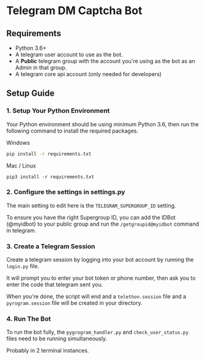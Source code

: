 # Telegram DM Captcha Bot

## Requirements
- Python 3.6+
- A telegram user account to use as the bot.
- A **Public** telegram group with the account you're using as the bot as an Admin in that group.
- A telegram core api account (only needed for developers)

## Setup Guide

### 1. Setup Your Python Environment

Your Python environment should be using minimum Python 3.6, then run the following command to install the required packages.

Windows
```cmd
pip install -r requirements.txt
```

Mac / Linux
```console
pip3 install -r requirements.txt
```


### 2. Configure the settings in settings.py

The main setting to edit here is the `TELEGRAM_SUPERGROUP_ID` setting.

To ensure you have the right Supergroup ID, you can add the IDBot (@myidbot) to your public group and run the `/getgroupid@myidbot` command in telegram.

### 3. Create a Telegram Session

Create a telegram session by logging into your bot account by running the `login.py` file.

It will prompt you to enter your bot token or phone number, then ask you to enter the code that telegram sent you.

When you're done, the script will end and a `telethon.session` file and a `pyrogram.session` file will be created in your directory.

### 4. Run The Bot

To run the bot fully, the `pygrogram_handler.py` and `check_user_status.py` files need to be running simultaneously.

Probably in 2 terminal instances.
